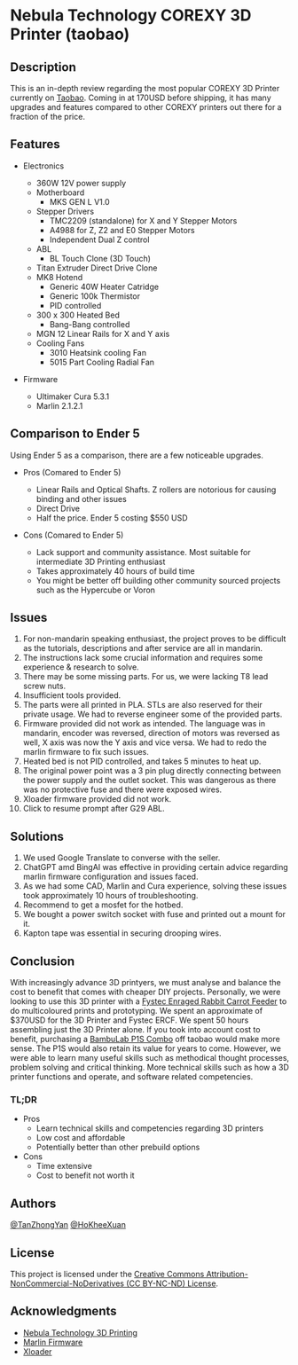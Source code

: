 # Nebula Technology COREXY 3D Printer (taobao)

## Description

This is an in-depth review regarding the most popular COREXY 3D Printer currently on [Taobao](https://item.taobao.com/item.htm?spm=a1z09.8149145.w4004-9653588878.3.400e6876iOqY7E&id=698708994651). 
Coming in at 170USD before shipping, it has many upgrades and features compared to other COREXY printers out there for a fraction of the price. 

## Features

* Electronics
    * 360W 12V power supply
    * Motherboard
        * MKS GEN L V1.0
    * Stepper Drivers
        * TMC2209 (standalone) for X and Y Stepper Motors
        * A4988 for Z, Z2 and E0 Stepper Motors
        * Independent Dual Z control
    * ABL 
        * BL Touch Clone (3D Touch)
    * Titan Extruder Direct Drive Clone
    * MK8 Hotend
        * Generic 40W Heater Catridge
        * Generic 100k Thermistor
        * PID controlled
    * 300 x 300 Heated Bed
        * Bang-Bang controlled
    * MGN 12 Linear Rails for X and Y axis
    * Cooling Fans
        * 3010 Heatsink cooling Fan
        * 5015 Part Cooling Radial Fan

* Firmware
    * Ultimaker Cura 5.3.1
    * Marlin 2.1.2.1

## Comparison to Ender 5

Using Ender 5 as a comparison, there are a few noticeable upgrades. 
* Pros (Comared to Ender 5)
    * Linear Rails and Optical Shafts. Z rollers are notorious for causing binding and other issues
    * Direct Drive
    * Half the price. Ender 5 costing $550 USD

* Cons (Comared to Ender 5)
    * Lack support and community assistance. Most suitable for intermediate 3D Printing enthusiast
    * Takes approximately 40 hours of build time
    * You might be better off building other community sourced projects such as the Hypercube or Voron

## Issues

1. For non-mandarin speaking enthusiast, the project proves to be difficult as the tutorials, descriptions and after service are all in mandarin. 
2. The instructions lack some crucial information and requires some experience & research to solve.
3. There may be some missing parts. For us, we were lacking T8 lead screw nuts.
4. Insufficient tools provided.
5. The parts were all printed in PLA. STLs are also reserved for their private usage. We had to reverse engineer some of the provided parts.
6. Firmware provided did not work as intended. The language was in mandarin, encoder was reversed, direction of motors was reversed as well, X axis was now the Y axis and vice versa. We had to redo the marlin firmware to fix such issues.
7. Heated bed is not PID controlled, and takes 5 minutes to heat up.
8. The original power point was a 3 pin plug directly connecting between the power supply and the outlet socket. This was dangerous as there was no protective fuse and there were exposed wires.
9. Xloader firmware provided did not work.
10. Click to resume prompt after G29 ABL.

## Solutions

1. We used Google Translate to converse with the seller.
2. ChatGPT amd BingAI was effective in providing certain advice regarding marlin firmware configuration and issues faced.
3. As we had some CAD, Marlin and Cura experience, solving these issues took approximately 10 hours of troubleshooting.
4. Recommend to get a mosfet for the hotbed.
5. We bought a power switch socket with fuse and printed out a mount for it.
6. Kapton tape was essential in securing drooping wires.

## Conclusion

With increasingly advance 3D printyers, we must analyse and balance the cost to benefit that comes with cheaper DIY projects. Personally, we were looking to use this 3D printer with a [Fystec Enraged Rabbit Carrot Feeder](https://item.taobao.com/item.htm?spm=a21n57.1.0.0.70dd523cJbnjHU&id=681765751259&ns=1&abbucket=2#detail) to do multicoloured prints and prototyping. We spent an approximate of $370USD for the 3D Printer and Fystec ERCF. We spent 50 hours assembling just the 3D Printer alone. If you took into account cost to benefit, purchasing a [BambuLab P1S Combo](https://detail.tmall.com/item.htm?spm=a21n57.1.0.0.14d7523cgGgQYl&id=695623155242&ns=1&abbucket=2) off taobao would make more sense. The P1S would also retain its value for years to come. However, we were able to learn many useful skills such as methodical thought processes, problem solving and critical thinking. More technical skills such as how a 3D printer functions and operate, and software related competencies.

### TL;DR

* Pros
    * Learn technical skills and competencies regarding 3D printers
    * Low cost and affordable
    * Potentially better than other prebuild options
* Cons
    * Time extensive
    * Cost to benefit not worth it

## Authors

[@TanZhongYan](https://www.linkedin.com/in/zhong-yan-tan/)
[@HoKheeXuan](https://www.linkedin.com/in/ho-khee-xuan-a8a35b1b0/)

## License

This project is licensed under the [Creative Commons Attribution-NonCommercial-NoDerivatives (CC BY-NC-ND) License](LICENSE.md).

## Acknowledgments

* [Nebula Technology 3D Printing](https://shop115693462.taobao.com/shop/view_shop.htm?shop_id=115693462&spm=a21m98.27004841)
* [Marlin Firmware](https://marlinfw.org/)
* [Xloader](https://github.com/binaryupdates/xLoader)
